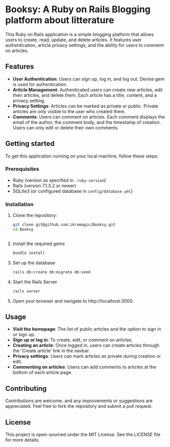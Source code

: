 # Booksy: A Ruby on Rails Blogging platform about litterature

This Ruby on Rails application is a simple blogging platform that allows users to create, read, update, and delete articles. It features user authentication, article privacy settings, and the ability for users to comment on articles.

## Features

- **User Authentication**: Users can sign up, log in, and log out. Devise gem is used for authentication.
- **Article Management**: Authenticated users can create new articles, edit their articles, and delete them. Each article has a title, content, and a privacy setting.
- **Privacy Settings**: Articles can be marked as private or public. Private articles are only visible to the user who created them.
- **Comments**: Users can comment on articles. Each comment displays the email of the author, the comment body, and the timestamp of creation. Users can only edit or delete their own comments.

## Getting started

To get this application running on your local machine, follow these steps:

### Prerequisites

- Ruby (version as specified in `.ruby-version`)
- Rails (version 7.1.3.2 or newer)
- SQLite3 (or configured database in `config/database.yml`)

### Installation

1. Clone the repository:

   ```sh
   git clone git@github.com:ikramagic/Booksy.git
   cd Booksy
   ```

   ```sh
   ```

2. Install the required gems

   ```sh
   bundle install
   ```

3. Set up the database

   ```sh
   rails db:create db:migrate db:seed
   ```

4. Start the Rails Server

   ```sh
   rails server
   ```

5. Open your browser and navigate to http://localhost:3000.

## Usage

- **Visit the homepage**: The list of public articles and the option to sign in or sign up.
- **Sign up or log in**: To create, edit, or comment on articles.
- **Creating an article**: Once logged in, users can create articles through the 'Create article' link in the navbar.
- **Privacy settings**: Users can mark articles as private during creation or edit.
- **Commenting on articles**: Users can add comments to articles at the bottom of each article page.

## Contributing

Contributions are welcome, and any improvements or suggestions are appreciated. Feel free to fork the repository and submit a pull request.

## License

This project is open-sourced under the MIT License. See the LICENSE file for more details.
